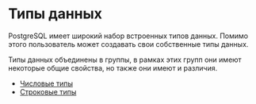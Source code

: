 # Типы данных

PostgreSQL имеет широкий набор встроенных типов данных. Помимо этого пользователь может создавать свои собственные типы данных.

Типы данных объединены в группы, в рамках этих групп они имеют некоторые общие свойства, но также они имеют и различия.

* [Числовые типы](./NUMBERS.md)
* [Строковые типы](./STRINGS.md)
